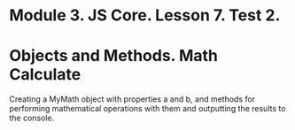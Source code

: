 # Module 3. JS Core. Lesson 7. Test 2.

# Objects and Methods. Math Calculate

Creating a MyMath object with properties a and b, and methods for performing mathematical operations with them and outputting the results to the console.

